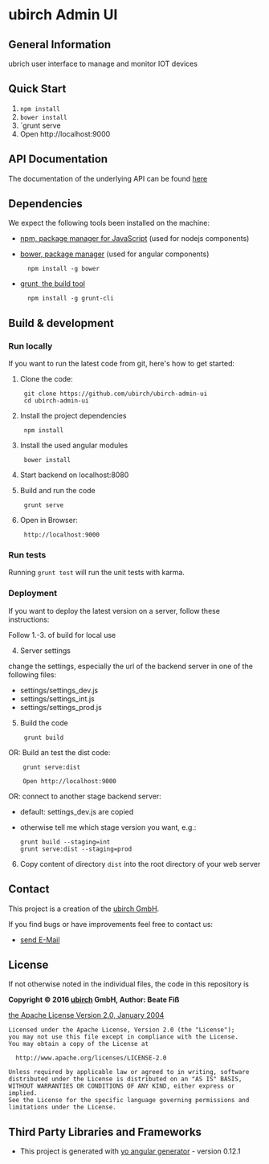 # ubirch Admin UI

## General Information

ubrich user interface to manage and monitor IOT devices

## Quick Start

1. `npm install`
2. `bower install`
3. `grunt serve
4. Open http://localhost:9000

## API Documentation

The documentation of the underlying API can be found [here](http://developer.ubirch.com/docs/api)

## Dependencies

We expect the following tools been installed on the machine:

* [npm, package manager for JavaScript](https://www.npmjs.com) (used for nodejs components)

* [bower, package manager](http://gruntjs.com) (used for angular components)
  
        npm install -g bower

* [grunt, the build tool](http://gruntjs.com)

        npm install -g grunt-cli

## Build & development

### Run locally

If you want to run the latest code from git, here's how to get started:

1. Clone the code:

        git clone https://github.com/ubirch/ubirch-admin-ui
        cd ubirch-admin-ui

2. Install the project dependencies

        npm install

3. Install the used angular modules

        bower install

4. Start backend on localhost:8080

5. Build and run the code

        grunt serve

6. Open in Browser:

        http://localhost:9000

### Run tests

Running `grunt test` will run the unit tests with karma.

### Deployment

If you want to deploy the latest version on a server, follow these instructions:

Follow 1.-3. of build for local use

4. Server settings

  change the settings, especially the url of the backend server in one of the following files:
   
  *  settings/settings_dev.js
  *  settings/settings_int.js
  *  settings/settings_prod.js
  
5. Build the code

        grunt build
  
  OR: Build an test the dist code:
  
        grunt serve:dist

        Open http://localhost:9000

  OR: connect to another stage backend server:
  
  * default: settings_dev.js are copied
  * otherwise tell me which stage version you want, e.g.:

        grunt build --staging=int
        grunt serve:dist --staging=prod


6. Copy content of directory `dist` into the root directory of your web server


## Contact

This project is a creation of the [ubirch GmbH](http://www.ubirch.com).

If you find bugs or have improvements feel free to contact us:

* [send E-Mail](mailto:release@ubirch.com)

## License

If not otherwise noted in the individual files, the code in this repository is

__Copyright &copy; 2016 [ubirch](http://ubirch.com) GmbH, Author: Beate Fiß__

[the Apache License Version 2.0, January 2004](LICENSE)
```
Licensed under the Apache License, Version 2.0 (the "License");
you may not use this file except in compliance with the License.
You may obtain a copy of the License at

  http://www.apache.org/licenses/LICENSE-2.0

Unless required by applicable law or agreed to in writing, software
distributed under the License is distributed on an "AS IS" BASIS,
WITHOUT WARRANTIES OR CONDITIONS OF ANY KIND, either express or implied.
See the License for the specific language governing permissions and
limitations under the License.
```

## Third Party Libraries and Frameworks

* This project is generated with [yo angular generator](https://github.com/yeoman/generator-angular) - version 0.12.1
